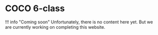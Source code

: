# COCO 6-class

!!! info "Coming soon"
    Unfortunately, there is no content here yet. But we are currently working on completing this website.
